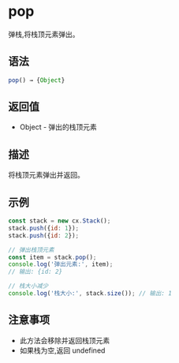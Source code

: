 # pop

弹栈,将栈顶元素弹出。

## 语法

```javascript
pop() → {Object}
```

## 返回值

- Object - 弹出的栈顶元素

## 描述

将栈顶元素弹出并返回。

## 示例

```javascript
const stack = new cx.Stack();
stack.push({id: 1});
stack.push({id: 2});

// 弹出栈顶元素
const item = stack.pop();
console.log('弹出元素:', item);
// 输出: {id: 2}

// 栈大小减少
console.log('栈大小:', stack.size()); // 输出: 1
```

## 注意事项

- 此方法会移除并返回栈顶元素
- 如果栈为空,返回 undefined